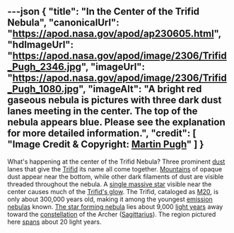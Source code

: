---json
{
  "title": "In the Center of the Trifid Nebula",
  "canonicalUrl": "https://apod.nasa.gov/apod/ap230605.html",
  "hdImageUrl": "https://apod.nasa.gov/apod/image/2306/Trifid_Pugh_2346.jpg",
  "imageUrl": "https://apod.nasa.gov/apod/image/2306/Trifid_Pugh_1080.jpg",
  "imageAlt": "A bright red gaseous nebula is pictures with three dark dust lanes meeting in the center. The top of the nebula appears blue. Please see the explanation for more detailed information.",
  "credit": [
    "Image Credit & Copyright: [Martin Pugh](https://www.martinpughastrophotography.space/about)"
  ]
}
---

What's happening at the center of the Trifid Nebula? Three prominent [dust](https://apod.nasa.gov/apod/ap030706.html) lanes that give the [Trifid](https://apod.nasa.gov/apod/ap110513.html) its name all come together. [Mountains](https://apod.nasa.gov/apod/ap201222.html) of opaque dust appear near the bottom, while other dark filaments of dust are visible threaded throughout the nebula. A [single massive star](https://ui.adsabs.harvard.edu/abs/2001ApJ...562..446R/abstract) visible near the center causes much of the [Trifid's glow](https://apod.nasa.gov/apod/ap980828.html). The Trifid, cataloged as [M20](https://en.wikipedia.org/wiki/Trifid_Nebula), is only about 300,000 years old, making it among the youngest [emission nebulas](https://apod.nasa.gov/apod/emission_nebulae.html) known. [The star forming nebula](https://www.youtube.com/watch?v=xe3lYHcmbEI) lies about 9,000 [light years](https://starchild.gsfc.nasa.gov/docs/StarChild/questions/question19.html) away toward the [constellation](https://spaceplace.nasa.gov/constellations/en/) of the Archer ([Sagittarius](https://chandra.harvard.edu/photo/constellations/sagittarius.html)). The region pictured here [spans](https://media.istockphoto.com/id/1170788685/photo/jumping-cat.jpg?s=612x612&w=0&k=20&c=_Ot_m-qULa-AS2ueDMH8Qc4vu8jdsNso2hzIxsVGjTw=) about 20 light years.
